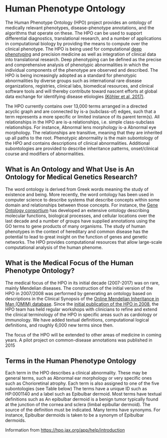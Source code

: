 # Human Phenotype Ontology

The Human Phenotype Ontology (HPO) project provides an ontology of medically relevant phenotypes, disease-phenotype annotations, and the algorithms that operate on these. The HPO can be used to support differential diagnostics, translational research, and a number of applications in computational biology by providing the means to compute over the clinical phenotype. The HPO is being used for computational [deep phenotyping](https://pubmed.ncbi.nlm.nih.gov/22504886/) and precision medicine as well as integration of clinical data into translational research. Deep phenotyping can be defined as the precise and comprehensive analysis of phenotypic abnormalities in which the individual components of the phenotype are observed and described. The HPO is being increasingly adopted as a standard for phenotypic abnormalities by diverse groups such as international rare disease organizations, registries, clinical labs, biomedical resources, and clinical software tools and will thereby contribute toward nascent efforts at global data exchange for identifying disease etiologies [(Köhler et al, 2017)](https://pubmed.ncbi.nlm.nih.gov/27899602/).

The HPO currently contains over 13,000 terms arranged in a directed acyclic graph and are connected by is-a (subclass-of) edges, such that a term represents a more specific or limited instance of its parent term(s). All relationships in the HPO are is-a relationships, i.e. simple class-subclass relationships. For instance, Abnormal lens morphology is-a Abnormal eye morphology. The relationships are transitive, meaning that they are inherited up all paths to the root. Phenotypic abnormality is the main subontology of the HPO and contains descriptions of clinical abnormalities. Additional subontologies are provided to describe inheritance patterns, onset/clinical course and modifiers of abnormalities.

## What is An Ontology and What Use is An Ontology for Medical Genetics Research?

The word ontology is derived from Greek words meaning the study of existence and being. More recently, the word ontology has been used in computer science to describe systems that describe concepts within some domain and relationships between those concepts. For instance, the [Gene Ontology consortium](http://geneontology.org/) has developed an extensive ontology describing molecular functions, biological processes, and cellular locations over the last decade and a number of groups have supplied annotations using the GO terms to gene products of many organisms. The study of human phenotypes in the context of hereditary and common disease has the potential to lead to great insight on the function of genes and genetic networks. The HPO provides computational resources that allow large-scale computational analysis of the human phenome.

## What is the Medical Focus of the Human Phenotype Ontology?

The medical focus of the HPO in its initial decade (2007-2017) was on rare, mainly Mendelian diseases. The construction of the initial version of the HPO in 2007/2008 was performed by generating an ontology based on descriptions in the Clinical Synopsis of the [Online Mendelian Inheritance in Man (OMIM) database](https://omim.org/). Since the [initial publication of the HPO in 2008](https://pubmed.ncbi.nlm.nih.gov/18950739/), the HPO team has held regular workshops with clinicians to refine and extend the clinical terminology of the HPO in specific areas such as cardiology or immunology. We have added textual definitions, computational logical definitions, and roughly 6,000 new terms since then.

The focus of the HPO will be extended to other areas of medicine in coming years. A pilot project on common-disease annotations was published in 2015

## Terms in the Human Phenotype Ontology

Each term in the HPO describes a clinical abnormality. These may be general terms, such as Abnormal ear morphology or very specific ones such as Chorioretinal atrophy. Each term is also assigned to one of the five subontologies (see Table below) The terms have a unique ID such as HP:0001140 and a label such as Epibulbar dermoid. Most terms have textual definitions such as An epibulbar dermoid is a benign tumor typically found at the junction of the cornea and sclera (limbal epibullar dermoid). The source of the definition must be indicated. Many terms have synonyms. For instance, Epibulbar dermoids is taken to be a synonym of Epibulbar dermoids.

Information from https://hpo.jax.org/app/help/introduction
